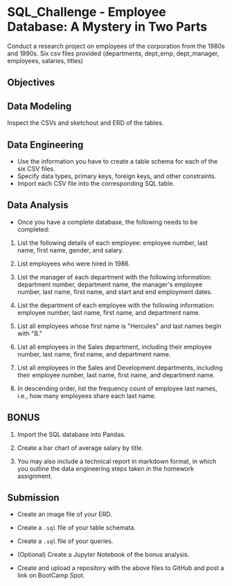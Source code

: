 # SQL_Challenge - Employee Database: A Mystery in Two Parts

Conduct a research project on employees of the corporation from the 1980s and 1990s. 
Six csv files provided (departments, dept_emp, dept_manager, employees, salaries, titles)

## Objectives

## Data Modeling

Inspect the CSVs and sketchout and ERD of the tables. 

## Data Engineering

- Use the information you have to create a table schema for each of the six CSV files. 
- Specify data types, primary keys, foreign keys, and other constraints.
- Import each CSV file into the corresponding SQL table.

## Data Analysis

- Once you have a complete database, the following needs to be completed:

1. List the following details of each employee: employee number, last name, first name, gender, and salary.

2. List employees who were hired in 1986.

3. List the manager of each department with the following information: department number, department name, the manager's employee   number, last name, first name, and start and end employment dates.

4. List the department of each employee with the following information: employee number, last name, first name, and department name.

5. List all employees whose first name is "Hercules" and last names begin with "B."

6. List all employees in the Sales department, including their employee number, last name, first name, and department name.

7. List all employees in the Sales and Development departments, including their employee number, last name, first name, and department name.

8. In descending order, list the frequency count of employee last names, i.e., how many employees share each last name.

## BONUS 

1. Import the SQL database into Pandas.

2. Create a bar chart of average salary by title.

3. You may also include a technical report in markdown format, in which you outline the data engineering steps taken in the homework assignment.

## Submission

* Create an image file of your ERD.

* Create a `.sql` file of your table schemata.

* Create a `.sql` file of your queries.

* (Optional) Create a Jupyter Notebook of the bonus analysis.

* Create and upload a repository with the above files to GitHub and post a link on BootCamp Spot.
